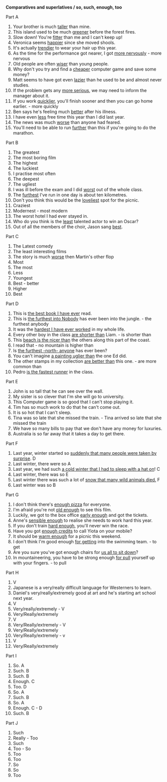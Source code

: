 **Comparatives and superlatives / so, such, enough, too**

Part A
1. Your brother is much <u>taller</u> than mine.
2. This island used to be much <u>greener</u> before the forest fires.
3. Slow down! You're <u>fitter</u> than me and I can't keep up!
4. Veronica seems <u>happier</u> since she moved shools.
5. It's actually <u>trendier</u> to wear your hair up this year.
6. As the time for the performance got nearer, I got <u>more nervously</u> - more nervous
7. Old people are often <u>wiser</u> than young people.
8. Why don't you try and find a <u>cheaper</u> computer game and save some money?
9. Matt seems to have got even <u>lazier</u> than he used to be and almost never studies.
10. If the problem gets any <u>more serious</u>, we may need to inform the manager about it.
11. If you work <u>quicklier</u>, you'll finish sooner and then you can go home earlier. - more quickly
12. Ben says he's feeling much <u>better</u> after his illness.
13. I have even <u>less</u> free time this year than I did last year.
14. The news was much <u>worse</u> than anyone had feared.
15. You'll need to be able to run <u>further</u> than this if you're going to do the marathon.

Part B
1. The greatest
2. The most boring film
3. The highest
4. The luckiest
5. I practise most often
6. The deepest
7. The ugliest
8. I was ill before the exam and I did <u>worst</u> out of the whole class.
9. The <u>furthest</u> I've run in one day is about ten kilometres.
10. Don't you think this would be the <u>loveliest</u> spot for the picnic.
11. Craziest
12. Modernest - most modern
13. The worst hotel I had ever stayed in.
14. Who do you think is the <u>least</u> talented actor to win an Oscar?
15. Out of all the members of the choir, Jason sang <u>best</u>.

Part C
1. The Latest comedy
2. The least interesting films
3. The story is much <u>worse</u> then Martin's other flop
4. Most
5. The most
6. Less
7. Youngest
8. Best - better
9. Higher
10. Best

Part D
1. This is <u>the best book I have ever</u> read.
2. This is <u>the furthest into Nobody</u> has ever been into the jungle. - the furthest anybody
3. It was the <u>hardest I have ever worked</u> in my whole life.
4. Every other boy in the class <u>are shorter than</u> Liam. - is shorter than
5. This <u>beach is the nicer than</u> the others along this part of the coast. 
6. I read that <u></u> - no mountain is higher than
7. Is <u>the furthest -north- anyone</u> has ever been?
8. You can't imagine <u>a painting uglier than</u> the one Ed did.
9. The other stamps in my collection <u>are better than</u> this one. - are more common than
10. Pedro <u>is the fastest runner</u> in the class.

Part E
1. John is so tall that he can see over the wall.
2. My sister is so clever that I'm she will go to university.
3. This Computer game is so good that I can't stop playing it.
4. Tim has so much work to do that he can't come out.
5. It is so hot that I can't sleep.
6. Tina was so late that she missed the train. - Tina arrived so late that she missed the train
7. We have so many bills to pay that we don't have any money for luxuries.
8. Australia is so far away that it takes a day to get there.

Part F
1. Last year, winter started so <u>suddenly that many people were taken by surprise</u>. D
2. Last winter, there were so <u></u> A
3. Last year, we had such <u>a cold winter that I had to sleep with a hat on</u>! C
4. Last winter, there was so <u></u> E
5. Last winter there was such a lot of <u>snow that many wild animals died.</u> F
6. Last winter was so <u></u> B

Part G
1. I don't think there's <u>enough pizza</u> for everyone. 
2. I'm afraid you're not <u>old enough</u> to see this film.
3. Luckily, we got to the box office <u>early enough</u> and got the tickets.
4. Anne's <u>sensible enough</u> to realise she needs to work hard this year.
5. If you don't train <u>hard enough</u>, you'll never win the race.
6. Have you got <u>enough credits</u> to call Yiota on your mobile?
7. It should be <u>warm enough</u> for a picnic this weekend.
8. I don't think I'm good enough <u>for getting</u> into the swimming team. - to get
9. Are you sure you've got enough chairs for <u>us all to sit down</u>?
10. In mountaineering, you have to be strong enough <u>for pull</u> yourself up with your fingers. - to pull

Part H
1. V
2. Japanese is a very/really difficult language for Westerners to learn.
3. Daniel's very/really/extremely good at art and he's starting art school next year.
4. V
5. Very/really/extremely - V
6. Very/Really/extremely
7. V
8. Very/Really/extremely - V
9. Very/Really/extremely
10. Very/Really/extremely - v
11. V
12. Very/Really/extremely

Part I
1. So. A
2. Such. B
3. Such. B
4. Enough. C
5. Too. D
6. So. A
7. Such. B
8. So. A
9. Enough. C - D
10. Such. B

Part J
1. Such
2. Really - Too
3. Such
4. Too - So
5. Too
6. Too
7. So
8. So
9. Too
